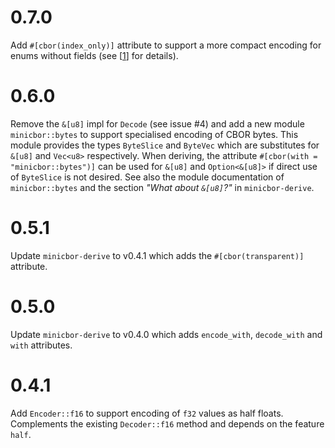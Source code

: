 # 0.7.0

Add `#[cbor(index_only)]` attribute to support a more compact encoding for
enums without fields (see [[1]] for details).

[1]: https://twittner.gitlab.io/minicbor/minicbor_derive/index.html#index_only

# 0.6.0

Remove the `&[u8]` impl for `Decode` (see issue #4) and add a new module
`minicbor::bytes` to support specialised encoding of CBOR bytes. This
module provides the types `ByteSlice` and `ByteVec` which are substitutes
for `&[u8]` and `Vec<u8>` respectively. When deriving, the attribute
`#[cbor(with = "minicbor::bytes")]` can be used for `&[u8]` and
`Option<&[u8]>` if direct use of `ByteSlice` is not desired. See also
the module documentation of `minicbor::bytes` and the section
*"What about `&[u8]`?"* in `minicbor-derive`.

# 0.5.1

Update `minicbor-derive` to v0.4.1 which adds the `#[cbor(transparent)]`
attribute.

# 0.5.0

Update `minicbor-derive` to v0.4.0 which adds `encode_with`, `decode_with`
and `with` attributes.

# 0.4.1

Add `Encoder::f16` to support encoding of `f32` values as half floats.
Complements the existing `Decoder::f16` method and depends on the feature
`half`.

